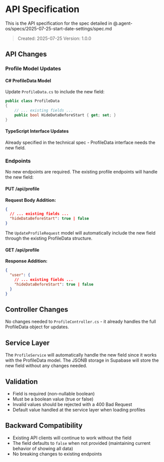# API Specification

This is the API specification for the spec detailed in @.agent-os/specs/2025-07-25-start-date-settings/spec.md

> Created: 2025-07-25
> Version: 1.0.0

## API Changes

### Profile Model Updates

#### C# ProfileData Model

Update `ProfileData.cs` to include the new field:

```csharp
public class ProfileData
{
    // ... existing fields ...
    public bool HideDataBeforeStart { get; set; }
}
```

#### TypeScript Interface Updates

Already specified in the technical spec - ProfileData interface needs the new field.

### Endpoints

No new endpoints are required. The existing profile endpoints will handle the new field:

#### PUT /api/profile

**Request Body Addition:**
```json
{
  // ... existing fields ...
  "hideDataBeforeStart": true | false
}
```

The `UpdateProfileRequest` model will automatically include the new field through the existing ProfileData structure.

#### GET /api/profile

**Response Addition:**
```json
{
  "user": {
    // ... existing fields ...
    "hideDataBeforeStart": true | false
  }
}
```

## Controller Changes

No changes needed to `ProfileController.cs` - it already handles the full ProfileData object for updates.

## Service Layer

The `ProfileService` will automatically handle the new field since it works with the ProfileData model. The JSONB storage in Supabase will store the new field without any changes needed.

## Validation

- Field is required (non-nullable boolean)
- Must be a boolean value (true or false)
- Invalid values should be rejected with a 400 Bad Request
- Default value handled at the service layer when loading profiles

## Backward Compatibility

- Existing API clients will continue to work without the field
- The field defaults to `false` when not provided (maintaining current behavior of showing all data)
- No breaking changes to existing endpoints